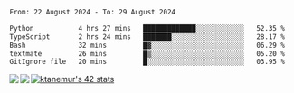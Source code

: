 <!--START_SECTION:waka-->

```txt
From: 22 August 2024 - To: 29 August 2024

Python           4 hrs 27 mins   █████████████░░░░░░░░░░░░   52.35 %
TypeScript       2 hrs 24 mins   ███████░░░░░░░░░░░░░░░░░░   28.17 %
Bash             32 mins         █▓░░░░░░░░░░░░░░░░░░░░░░░   06.29 %
textmate         26 mins         █▒░░░░░░░░░░░░░░░░░░░░░░░   05.20 %
GitIgnore file   20 mins         █░░░░░░░░░░░░░░░░░░░░░░░░   03.95 %
```

<!--END_SECTION:waka-->
<a href="https://github.com/anuraghazra/github-readme-stats">
  <img align="left" src="https://github-readme-stats.vercel.app/api?username=Tanesan&count_private=true&show_icons=true" />
<img align="left" src="https://github-readme-stats.vercel.app/api/top-langs/?username=Tanesan" />
</a>

[![ktanemur's 42 stats](https://badge42.vercel.app/api/v2/cl1wslf6s002109l771rng2w8/stats?cursusId=21&coalitionId=62)](https://github.com/JaeSeoKim/badge42)
